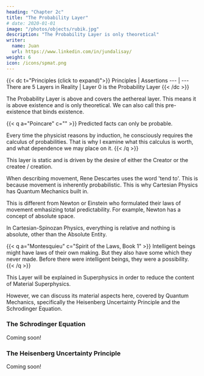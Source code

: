 ```yaml
---
heading: "Chapter 2c"
title: "The Probability Layer"
# date: 2020-01-01
image: "/photos/objects/rubik.jpg"
description: "The Probability Layer is only theoretical"
writer:
  name: Juan
  url: https://www.linkedin.com/in/jundalisay/
weight: 6
icon: /icons/spmat.png
---
```



{{< dc t="Principles (click to expand)">}}
Principles | Assertions
--- | ---
There are 5 Layers in Reality | Layer 0 is the Probability Layer
{{< /dc >}}


The Probability Layer is above and covers the aethereal layer. This means it is above existence  and is only theoretical.  We can also call this pre-existence that binds existence.


{{< q a="Poincare" c="" >}}
Predicted facts can only be probable.

Every time the physicist reasons by induction, he consciously requires the calculus of probabilities. That is why I examine what this calculus is worth, and what dependence we may place on it.
{{< /q >}}


This layer is static and is driven by the desire of either the Creator or the createe / creation.

When describing movement, Rene Descartes uses the word 'tend to'. This is because movement is inherently probabilistic. This is why Cartesian Physics has Quantum Mechanics built in.  

This is different from Newton or Einstein who formulated their laws of movement emhasizing total predictability. For example, Newton has a concept of absolute space. 

In Cartesian-Spinozan Physics, everything is relative and nothing is absolute, other than the Absolute Entity. 


{{< q a="Montesquieu" c="Spirit of the Laws, Book 1" >}}
Intelligent beings might have laws of their own making. But they also have some which they never made. Before there were intelligent beings, they were a possibility.
{{< /q >}}



This Layer will be explained in Superphysics in order to reduce the content of Material Superphysics. 

However, we can discuss its material aspects here, covered by Quantum Mechanics, specifically the Heisenberg Uncertainty Principle and the Schrodinger Equation.   

<!-- > *This leads to the [Socratic Theory of Forms](/research/socrates/phaedo/chapter-8), which leads to Essences -->


### The Schrodinger Equation

Coming soon!


### The Heisenberg Uncertainty Principle 

Coming soon!

